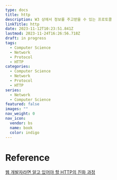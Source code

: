 ```yaml
---
type: docs
title: http
description: W3 상에서 정보를 주고받을 수 있는 프로토콜
linkTitle: http
date: 2023-11-12T10:23:51.841Z
lastmod: 2023-11-24T16:26:56.718Z
draft: in progress
tags:
  - Computer Science
  - Network
  - Protocol
  - HTTP
categories:
  - Computer Science
  - Network
  - Protocol
  - HTTP
series:
  - Network
  - Computer Science
featured: false
images: ""
nav_weight: 0
nav_icon:
  vendor: bs
  name: book
  color: indigo
---
```


# Reference

[웹 개발자라면 알고 있어야 할 HTTP의 진화 과정](https://yozm.wishket.com/magazine/detail/1686/)
